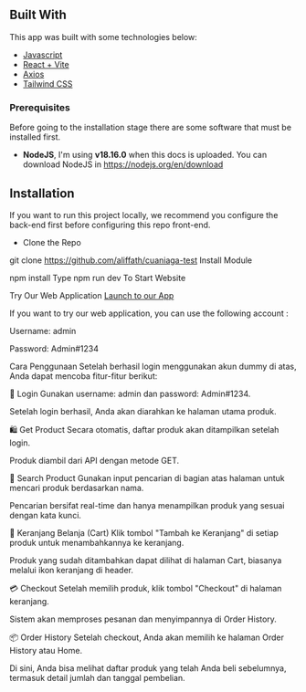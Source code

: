 ## Built With

This app was built with some technologies below:

- [Javascript](https://developer.mozilla.org/en-US/docs/Web/JavaScript)
- [React + Vite](https://vitejs.dev/)
- [Axios](https://axios-http.com/docs/intro)
- [Tailwind CSS](https://tailwindcss.com/)

### Prerequisites

Before going to the installation stage there are some software that must be installed first.

- **NodeJS**, I'm using **v18.16.0** when this docs is uploaded. You can download NodeJS in https://nodejs.org/en/download

## Installation

If you want to run this project locally, we recommend you configure the back-end first before configuring this repo front-end.

- Clone the Repo

git clone https://github.com/aliffath/cuaniaga-test
Install Module

npm install
Type npm run dev To Start Website

Try Our Web Application
<a href="https://cuaniaga-test.netlify.app/">Launch to our App</a>

If you want to try our web application, you can use the following account :

Username: admin

Password: Admin#1234

Cara Penggunaan
Setelah berhasil login menggunakan akun dummy di atas, Anda dapat mencoba fitur-fitur berikut:

🔐 Login
Gunakan username: admin dan password: Admin#1234.

Setelah login berhasil, Anda akan diarahkan ke halaman utama produk.

🛍️ Get Product
Secara otomatis, daftar produk akan ditampilkan setelah login.

Produk diambil dari API dengan metode GET.

🔎 Search Product
Gunakan input pencarian di bagian atas halaman untuk mencari produk berdasarkan nama.

Pencarian bersifat real-time dan hanya menampilkan produk yang sesuai dengan kata kunci.

🧺 Keranjang Belanja (Cart)
Klik tombol "Tambah ke Keranjang" di setiap produk untuk menambahkannya ke keranjang.

Produk yang sudah ditambahkan dapat dilihat di halaman Cart, biasanya melalui ikon keranjang di header.

💳 Checkout
Setelah memilih produk, klik tombol "Checkout" di halaman keranjang.

Sistem akan memproses pesanan dan menyimpannya di Order History.

📦 Order History
Setelah checkout, Anda akan memilih ke halaman Order History atau Home.

Di sini, Anda bisa melihat daftar produk yang telah Anda beli sebelumnya, termasuk detail jumlah dan tanggal pembelian.

